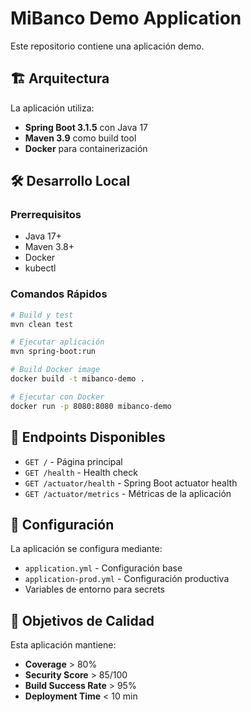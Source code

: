 # MiBanco Demo Application

Este repositorio contiene una aplicación demo.

## 🏗️ Arquitectura

La aplicación utiliza:
- **Spring Boot 3.1.5** con Java 17
- **Maven 3.9** como build tool
- **Docker** para containerización

## 🛠️ Desarrollo Local

### Prerrequisitos
- Java 17+
- Maven 3.8+
- Docker
- kubectl

### Comandos Rápidos

```bash
# Build y test
mvn clean test

# Ejecutar aplicación
mvn spring-boot:run

# Build Docker image
docker build -t mibanco-demo .

# Ejecutar con Docker
docker run -p 8080:8080 mibanco-demo
```

## 📝 Endpoints Disponibles

- `GET /` - Página principal
- `GET /health` - Health check
- `GET /actuator/health` - Spring Boot actuator health
- `GET /actuator/metrics` - Métricas de la aplicación

## 🔧 Configuración

La aplicación se configura mediante:
- `application.yml` - Configuración base
- `application-prod.yml` - Configuración productiva
- Variables de entorno para secrets

## 🎯 Objetivos de Calidad

Esta aplicación mantiene:
- **Coverage** > 80%
- **Security Score** > 85/100
- **Build Success Rate** > 95%
- **Deployment Time** < 10 min